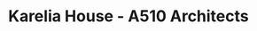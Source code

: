---
title: 'Karelia House - A510 Architects'
description: 'Karelia House - A510 Architects'

layout: project
permalink: /projects/:path
image: /images/projects/karelia-house/karelia-house-01_1600w.jpg


weight: 80

name: Karelia House

type: Residential
area: 550 m2
location: Karelia
year: 2018
---